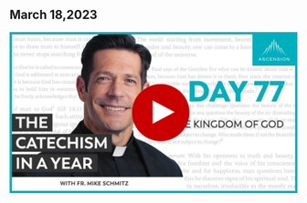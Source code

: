 ## March 18,2023

[![The Kingdom of God](https://raw.githubusercontent.com/linusjf/CIAY/main/March/jpgs/Day077.jpg)](https://youtu.be/-vwE0HOIAh8 "The Kingdom of God")
